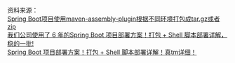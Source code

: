 资料来源：<br/>
[Spring Boot项目使用maven-assembly-plugin根据不同环境打包成tar.gz或者zip](https://blog.csdn.net/fygkchina/article/details/98882605)<br/>
[我们公司使用了 6 年的Spring Boot 项目部署方案！打包 + Shell 脚本部署详解，稳的一批!](https://mp.weixin.qq.com/s/WI4nB_B52MQ5gcFW2x2b5A)<br/>
[Spring Boot 项目部署方案！打包 + Shell 脚本部署详解！真tm详细！](https://mp.weixin.qq.com/s/qivnCvzTrQCYnx3RBxTLPg)



